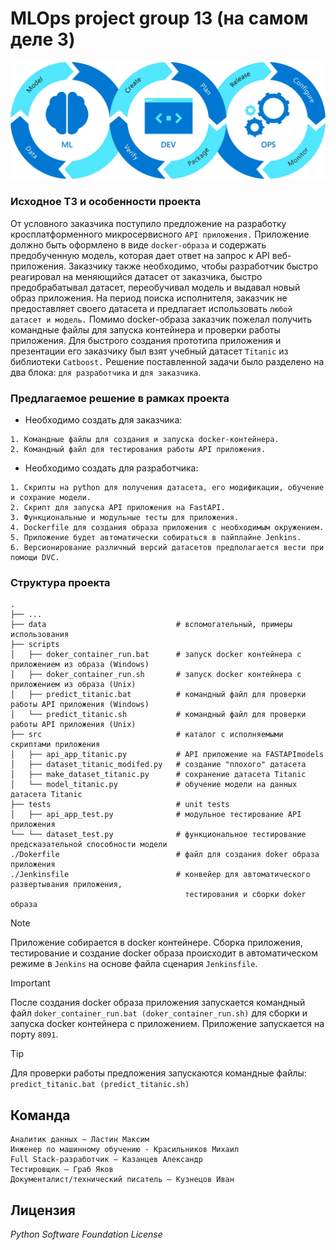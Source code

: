 # MLOps project group 13 (на самом деле 3)
![Logotype](./data/a56d354a-4d89-42dc-ada7-09097251ed4d.webp)
### Исходное ТЗ и особенности проекта
От условного заказчика поступило предложение на разработку кросплатформенного микросервисного `API приложения.`
Приложение должно быть оформлено в виде `docker-образа` и содержать предобученную модель, которая дает ответ на запрос к API веб-приложения.
Заказчику также необходимо, чтобы разработчик быстро реагировал на меняющийся датасет от заказчика, быстро предобрабатывал датасет, переобучивал модель и выдавал новый образ приложения.
На период поиска исполнителя, заказчик не предоставляет своего датасета и предлагает использовать `любой датасет и модель.`
Помимо docker-образа заказчик пожелал получить командные файлы для запуска контейнера и проверки работы приложения.
Для быстрого создания прототипа приложения и презентации его заказчику был взят учебный датасет `Titanic` из библиотеки `Catboost.`
Решение поставленной задачи было разделено на два блока: `для разработчика` и `для заказчика`.

### Предлагаемое решение в рамках проекта
- Необходимо создать для заказчика:
```
1. Командные файлы для создания и запуска docker-контейнера.
2. Командный файл для тестирования работы API приложения.
```
- Необходимо создать для разработчика:
```
1. Скрипты на python для получения датасета, его модификации, обучение и сохрание модели.
2. Скрипт для запуска API приложения на FastAPI.
3. Функциональные и модульные тесты для приложения.
4. Dockerfile для создания образа приложения с необходимым окружением.
5. Приложение будет автоматически собираться в пайплайне Jenkins.
6. Версионирование различный версий датасетов предполагается вести при помощи DVC.
```

### Структура проекта

```
.
├── ...
├── data                             # вспомогательный, примеры использования
├── scripts
│   ├── doker_container_run.bat      # запуск docker контейнера с приложением из образа (Windows)
│   ├── doker_container_run.sh       # запуск docker контейнера с приложением из образа (Unix)
│   ├── predict_titanic.bat          # командный файл для проверки работы API приложения (Windows)
│   └── predict_titanic.sh           # командный файл для проверки работы API приложения (Unix)
├── src                              # каталог с исполняемыми скриптами приложения
│   ├── api_app_titanic.py           # API приложение на FASTAPImodels
│   ├── dataset_titanic_modifed.py   # создание "плохого" датасета
│   ├── make_dataset_titanic.py      # сохранение датасета Titanic
│   └── model_titanic.py             # обучение модели на данных датасета Titanic
├── tests                            # unit tests
│   ├── api_app_test.py              # модульное тестирование API приложения
└── └── dataset_test.py              # функциональное тестирование предсказательной способности модели
./Dokerfile                          # файл для создания doker образа приложения
./Jenkinsfile                        # конвейер для автоматического развертывания приложения, 
                                       тестирования и сборки doker образа
```

> [!NOTE]
Приложение собирается в docker контейнере. Сборка приложения, тестирование и создание docker образа происходит в
автоматическом режиме в `Jenkins` на основе файла сценария `Jenkinsfile`.

> [!IMPORTANT]
После создания docker образа приложения запускается командный файл `doker_container_run.bat (doker_container_run.sh)` для 
сборки и запуска docker контейнера с приложением. Приложение запускается на порту `8091`.

> [!TIP]
Для проверки работы предложения запускаются командные файлы: `predict_titanic.bat (predict_titanic.sh)`

## Команда

```
Аналитик данных – Ластин Максим
Инженер по машинному обучению - Красильников Михаил
Full Stack-разработчик – Казанцев Александр
Тестировщик – Граб Яков
Документалист/технический писатель – Кузнецов Иван

```

## Лицензия

_Python Software Foundation License_
